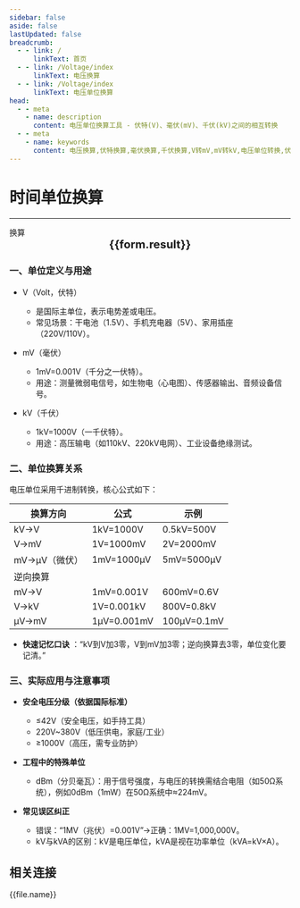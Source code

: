 ```yaml
---
sidebar: false
aside: false
lastUpdated: false
breadcrumb: 
  - - link: /
      linkText: 首页
  - - link: /Voltage/index
      linkText: 电压换算
  - - link: /Voltage/index
      linkText: 电压单位换算
head:
  - - meta
    - name: description
      content: 电压单位换算工具 - 伏特(V)、毫伏(mV)、千伏(kV)之间的相互转换
  - - meta
    - name: keywords
      content: 电压换算,伏特换算,毫伏换算,千伏换算,V转mV,mV转kV,电压单位转换,伏特转换器,电压计算器,电压单位表,电压换算公式
---
```

# 时间单位换算
---
<script setup>
import { onMounted, reactive, inject ,ref  } from 'vue'
import { NButton,NForm ,NFormItem,NInput,NInputNumber,NSelect,NCard,useMessage,NGrid ,NGi } from 'naive-ui'
import { defineClientComponent } from 'vitepress'
import { Voltage } from '../../files';
const convert = inject('convert')
const options =  [
  { label: '伏特', value: 'V' },
  { label: '毫伏', value: 'mV' },
  { label: '千伏', value: 'kV' }
];
const formRef = ref(null);
const rules = {
  number:{
    required: true,
    type: 'number',
    trigger: "blur",
    message: '请输入数字'
  },
  to:{
    required: true,
    trigger: "select",
    message: '请选择转换单位'
  },
  from:{
    required: true,
    trigger: "select",
    message: '请选择原始单位'
  }
}
const form = reactive({
  number:null,
  to:'',
  from:'',
  result:'',
  title:'电压单位转换',
})
const convertHandler = (e) => {
   e.preventDefault;
  formRef.value?.validate((errors)=>{
    if (!errors) {
      form.result = `${form.number}${form.from} = ${convert(form.number).from(form.from).to(form.to)}${form.to}`
    }
  })
}

</script>

<n-form size="large" :model="form" ref='formRef' :rules="rules">
  <n-form-item label="数值"  path="number">
    <n-input-number size="large" style="width:100%" :min="0" v-model:value="form.number"   placeholder="请输入要换算的数值" />
  </n-form-item>
  <n-form-item label="从" path="from">
    <n-select  size="large" :options="options" v-model:value="form.from" placeholder="请选择原始单位" />
  </n-form-item>
  <n-form-item label="到" path="to">
    <n-select  size="large" :options="options" v-model:value="form.to" placeholder="请选择换算单位" />
  </n-form-item>
  <n-form-item>
    <n-button type="info" style="width:100%" @click="convertHandler">换算</n-button>
  </n-form-item>
</n-form>
<n-card  embedded :bordered="false" hoverable>
  <div  style="text-align:center;font-size:20px;">
    <strong>{{form.result}}</strong>
  </div>
</n-card>

### 一、单位定义与用途

  * V（Volt，伏特）

    * 是国际主单位，表示电势差或电压。
    * 常见场景：干电池（1.5V）、手机充电器（5V）、家用插座（220V/110V）。

  * mV（毫伏）

    * 1mV=0.001V（千分之一伏特）。
    * 用途：测量微弱电信号，如生物电（心电图）、传感器输出、音频设备信号。

  * kV（千伏）

    * 1kV=1000V（一千伏特）。
    * 用途：高压输电（如110kV、220kV电网）、工业设备绝缘测试。

### 二、单位换算关系

电压单位采用千进制转换，核心公式如下：

换算方向| 公式| 示例
---|---|---
kV→V| 1kV=1000V| 0.5kV=500V
V→mV| 1V=1000mV| 2V=2000mV
mV→μV（微伏）| 1mV=1000μV| 5mV=5000μV
逆向换算| | |
mV→V| 1mV=0.001V| 600mV=0.6V
V→kV| 1V=0.001kV| 800V=0.8kV
μV→mV| 1μV=0.001mV| 100μV=0.1mV

  * **快速记忆口诀** ：“kV到V加3零，V到mV加3零；逆向换算去3零，单位变化要记清。”

### 三、实际应用与注意事项

  * **安全电压分级（依据国际标准）**
    * ≤42V（安全电压，如手持工具）
    * 220V~380V（低压供电，家庭/工业）
    * ≥1000V（高压，需专业防护）

  * **工程中的特殊单位**
    * dBm（分贝毫瓦）：用于信号强度，与电压的转换需结合电阻（如50Ω系统），例如0dBm（1mW）在50Ω系统中≈224mV。

  * **常见误区纠正**
    * 错误：“1MV（兆伏）=0.001V”→正确：1MV=1,000,000V。
    * kV与kVA的区别：kV是电压单位，kVA是视在功率单位（kVA=kV×A）。


## 相关连接
<n-grid x-gap="12" :cols="2">
  <n-gi v-for="(file, index) in Voltage" :key="index">
    <n-button
      text
      tag="a"
      :href="file.path"
      type="info"
    >
      {{file.name}}
    </n-button>
  </n-gi>
</n-grid>